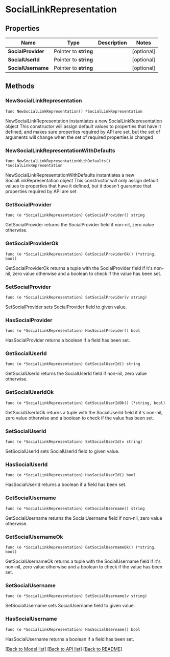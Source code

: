 # SocialLinkRepresentation

## Properties

Name | Type | Description | Notes
------------ | ------------- | ------------- | -------------
**SocialProvider** | Pointer to **string** |  | [optional] 
**SocialUserId** | Pointer to **string** |  | [optional] 
**SocialUsername** | Pointer to **string** |  | [optional] 

## Methods

### NewSocialLinkRepresentation

`func NewSocialLinkRepresentation() *SocialLinkRepresentation`

NewSocialLinkRepresentation instantiates a new SocialLinkRepresentation object
This constructor will assign default values to properties that have it defined,
and makes sure properties required by API are set, but the set of arguments
will change when the set of required properties is changed

### NewSocialLinkRepresentationWithDefaults

`func NewSocialLinkRepresentationWithDefaults() *SocialLinkRepresentation`

NewSocialLinkRepresentationWithDefaults instantiates a new SocialLinkRepresentation object
This constructor will only assign default values to properties that have it defined,
but it doesn't guarantee that properties required by API are set

### GetSocialProvider

`func (o *SocialLinkRepresentation) GetSocialProvider() string`

GetSocialProvider returns the SocialProvider field if non-nil, zero value otherwise.

### GetSocialProviderOk

`func (o *SocialLinkRepresentation) GetSocialProviderOk() (*string, bool)`

GetSocialProviderOk returns a tuple with the SocialProvider field if it's non-nil, zero value otherwise
and a boolean to check if the value has been set.

### SetSocialProvider

`func (o *SocialLinkRepresentation) SetSocialProvider(v string)`

SetSocialProvider sets SocialProvider field to given value.

### HasSocialProvider

`func (o *SocialLinkRepresentation) HasSocialProvider() bool`

HasSocialProvider returns a boolean if a field has been set.

### GetSocialUserId

`func (o *SocialLinkRepresentation) GetSocialUserId() string`

GetSocialUserId returns the SocialUserId field if non-nil, zero value otherwise.

### GetSocialUserIdOk

`func (o *SocialLinkRepresentation) GetSocialUserIdOk() (*string, bool)`

GetSocialUserIdOk returns a tuple with the SocialUserId field if it's non-nil, zero value otherwise
and a boolean to check if the value has been set.

### SetSocialUserId

`func (o *SocialLinkRepresentation) SetSocialUserId(v string)`

SetSocialUserId sets SocialUserId field to given value.

### HasSocialUserId

`func (o *SocialLinkRepresentation) HasSocialUserId() bool`

HasSocialUserId returns a boolean if a field has been set.

### GetSocialUsername

`func (o *SocialLinkRepresentation) GetSocialUsername() string`

GetSocialUsername returns the SocialUsername field if non-nil, zero value otherwise.

### GetSocialUsernameOk

`func (o *SocialLinkRepresentation) GetSocialUsernameOk() (*string, bool)`

GetSocialUsernameOk returns a tuple with the SocialUsername field if it's non-nil, zero value otherwise
and a boolean to check if the value has been set.

### SetSocialUsername

`func (o *SocialLinkRepresentation) SetSocialUsername(v string)`

SetSocialUsername sets SocialUsername field to given value.

### HasSocialUsername

`func (o *SocialLinkRepresentation) HasSocialUsername() bool`

HasSocialUsername returns a boolean if a field has been set.


[[Back to Model list]](../README.md#documentation-for-models) [[Back to API list]](../README.md#documentation-for-api-endpoints) [[Back to README]](../README.md)


